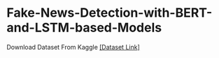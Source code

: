 # Fake-News-Detection-with-BERT-and-LSTM-based-Models


Download Dataset From Kaggle [[Dataset Link]](https://www.kaggle.com/datasets/clmentbisaillon/fake-and-real-news-dataset)

